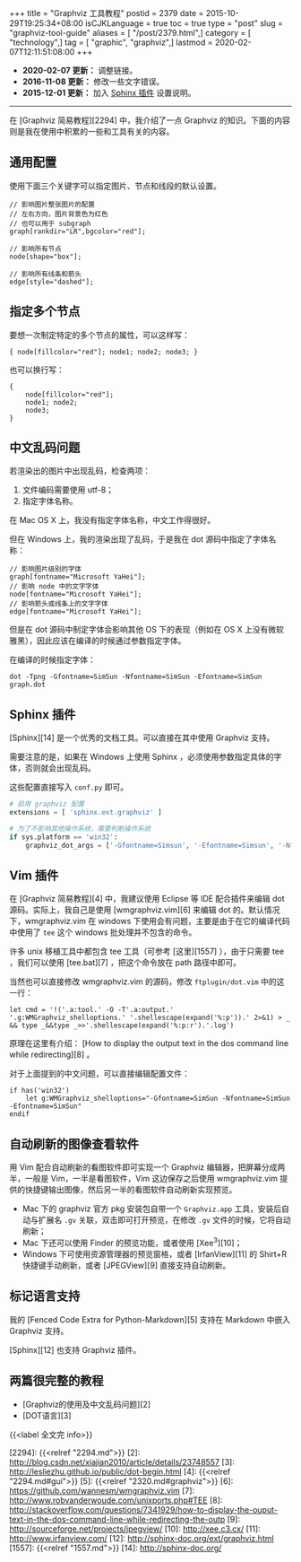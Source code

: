 +++
title = "Graphviz 工具教程"
postid = 2379
date = 2015-10-29T19:25:34+08:00
isCJKLanguage = true
toc = true
type = "post"
slug = "graphviz-tool-guide"
aliases = [ "/post/2379.html",]
category = [ "technology",]
tag = [ "graphic", "graphviz",]
lastmod = 2020-02-07T12:11:51:08:00
+++


- **2020-02-07 更新：** 调整链接。
- **2016-11-08 更新：** 修改一些文字错误。
- **2015-12-01 更新：** 加入 [Sphinx 插件](#sphinx) 设置说明。

----

在 [Graphviz 简易教程][2294] 中，我介绍了一点 Graphviz 的知识。下面的内容则是我在使用中积累的一些和工具有关的内容。 <!--more-->

## 通用配置

使用下面三个关键字可以指定图片、节点和线段的默认设置。

```
// 影响图片整张图片的配置
// 左右方向，图片背景色为红色
// 也可以用于 subgraph
graph[rankdir="LR",bgcolor="red"];

// 影响所有节点
node[shape="box"];

// 影响所有线条和箭头
edge[style="dashed"];
```

## 指定多个节点

要想一次制定特定的多个节点的属性，可以这样写：

```
{ node[fillcolor="red"]; node1; node2; node3; }
```

也可以换行写：

```
{
	node[fillcolor="red"];
	node1; node2;
	node3;
}
```

## 中文乱码问题

若渲染出的图片中出现乱码，检查两项：

1. 文件编码需要使用 utf-8；
2. 指定字体名称。

在 Mac OS X 上，我没有指定字体名称，中文工作得很好。

但在 Windows 上，我的渲染出现了乱码，于是我在 dot 源码中指定了字体名称：

```
// 影响图片级别的字体
graph[fontname="Microsoft YaHei"];
// 影响 node 中的文字字体
node[fontname="Microsoft YaHei"];
// 影响箭头或线条上的文字字体
edge[fontname="Microsoft YaHei"];
```

但是在 dot 源码中制定字体会影响其他 OS 下的表现（例如在 OS X 上没有微软雅黑），因此应该在编译的时候通过参数指定字体。

在编译的时候指定字体：

```
dot -Tpng -Gfontname=SimSun -Nfontname=SimSun -Efontname=SimSun graph.dot
```

## Sphinx 插件

[Sphinx][14] 是一个优秀的文档工具。可以直接在其中使用 Graphviz 支持。

需要注意的是，如果在 Windows 上使用 Sphinx ，必须使用参数指定具体的字体，否则就会出现乱码。

这些配置直接写入 `conf.py` 即可。

``` python
# 启用 graphviz 配置
extensions = [ 'sphinx.ext.graphviz' ]

# 为了不影响其他操作系统，需要判断操作系统
if sys.platform == 'win32':
    graphviz_dot_args = ['-Gfontname=Simsun', '-Efontname=Simsun', '-Nfontname=Simsun']
```

## Vim 插件

在 [Graphviz 简易教程][4] 中，我建议使用 Eclipse 等 IDE 配合插件来编辑 dot 源码。实际上，我自己是使用 [wmgraphviz.vim][6] 来编辑 dot 的。默认情况下，wmgraphviz.vim 在 windows 下使用会有问题，主要是由于在它的编译代码中使用了 `tee` 这个 windows 批处理并不包含的命令。

许多 unix 移植工具中都包含 tee 工具（可参考 [这里][1557] ），由于只需要 tee ，我们可以使用 [tee.bat][7] ，把这个命令放在 path 路径中即可。

当然也可以直接修改 wmgraphviz.vim 的源码，修改 `ftplugin/dot.vim` 中的这一行：

``` vim
let cmd = '!('.a:tool.' -O -T'.a:output.' '.g:WMGraphviz_shelloptions.' '.shellescape(expand('%:p')).' 2>&1) > _ && type _&&type _>>'.shellescape(expand('%:p:r').'.log')
```

原理在这里有介绍： [How to display the output text in the dos command line while redirecting][8] 。

对于上面提到的中文问题，可以直接编辑配置文件：

```vim
if has('win32')
    let g:WMGraphviz_shelloptions="-Gfontname=SimSun -Nfontname=SimSun -Efontname=SimSun"
endif
```

## 自动刷新的图像查看软件

用 Vim 配合自动刷新的看图软件即可实现一个 Graphviz 编辑器，把屏幕分成两半，一般是 Vim，一半是看图软件，Vim 这边保存之后使用 wmgraphviz.vim 提供的快捷键输出图像，然后另一半的看图软件自动刷新实现预览。

- Mac 下的 graphviz 官方 pkg 安装包自带一个 `Graphviz.app` 工具，安装后自动与扩展名 `.gv` 关联，双击即可打开预览，在修改 `.gv` 文件的时候，它将自动刷新；
- Mac 下还可以使用 Finder 的预览功能，或者使用 [Xee<sup>3</sup>][10]；
- Windows 下可使用资源管理器的预览窗格，或者 [IrfanView][11] 的 Shirt+R 快捷键手动刷新，或者 [JPEGView][9] 直接支持自动刷新。

## 标记语言支持

我的 [Fenced Code Extra for Python-Markdown][5] 支持在 Markdown 中嵌入 Graphviz 支持。

[Sphinx][12] 也支持 Graphviz 插件。

## 两篇很完整的教程

- [Graphviz的使用及中文乱码问题][2]
- [DOT语言][3]

{{<label 全文完 info>}}

[2294]: {{<relref "2294.md">}}
[2]: http://blog.csdn.net/xiajian2010/article/details/23748557
[3]: http://lesliezhu.github.io/public/dot-begin.html
[4]: {{<relref "2294.md#gui">}}
[5]: {{<relref "2320.md#graphviz">}}
[6]: https://github.com/wannesm/wmgraphviz.vim
[7]: http://www.robvanderwoude.com/unixports.php#TEE
[8]: http://stackoverflow.com/questions/7341929/how-to-display-the-ouput-text-in-the-dos-command-line-while-redirecting-the-outp
[9]: http://sourceforge.net/projects/jpegview/
[10]: http://xee.c3.cx/
[11]: http://www.irfanview.com/
[12]: http://sphinx-doc.org/ext/graphviz.html
[1557]: {{<relref "1557.md">}}
[14]: http://sphinx-doc.org/
